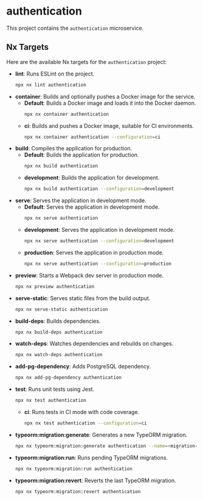 # authentication

This project contains the `authentication` microservice.

## Nx Targets

Here are the available Nx targets for the `authentication` project:

-   **lint**: Runs ESLint on the project.
    ```bash
    npx nx lint authentication
    ```
-   **container**: Builds and optionally pushes a Docker image for the service.
    -   **Default**: Builds a Docker image and loads it into the Docker daemon.
        ```bash
        npx nx container authentication
        ```
    -   **ci**: Builds and pushes a Docker image, suitable for CI environments.
        ```bash
        npx nx container authentication --configuration=ci
        ```
-   **build**: Compiles the application for production.
    -   **Default**: Builds the application for production.
        ```bash
        npx nx build authentication
        ```
    -   **development**: Builds the application for development.
        ```bash
        npx nx build authentication --configuration=development
        ```
-   **serve**: Serves the application in development mode.
    -   **Default**: Serves the application in development mode.
        ```bash
        npx nx serve authentication
        ```
    -   **development**: Serves the application in development mode.
        ```bash
        npx nx serve authentication --configuration=development
        ```
    -   **production**: Serves the application in production mode.
        ```bash
        npx nx serve authentication --configuration=production
        ```
-   **preview**: Starts a Webpack dev server in production mode.
    ```bash
    npx nx preview authentication
    ```
-   **serve-static**: Serves static files from the build output.
    ```bash
    npx nx serve-static authentication
    ```
-   **build-deps**: Builds dependencies.
    ```bash
    npx nx build-deps authentication
    ```
-   **watch-deps**: Watches dependencies and rebuilds on changes.
    ```bash
    npx nx watch-deps authentication
    ```
-   **add-pg-dependency**: Adds PostgreSQL dependency.
    ```bash
    npx nx add-pg-dependency authentication
    ```
-   **test**: Runs unit tests using Jest.
    ```bash
    npx nx test authentication
    ```
    -   **ci**: Runs tests in CI mode with code coverage.
        ```bash
        npx nx test authentication --configuration=ci
        ```
-   **typeorm:migration:generate**: Generates a new TypeORM migration.
    ```bash
    npx nx typeorm:migration:generate authentication --name=<migration-name>
    ```
-   **typeorm:migration:run**: Runs pending TypeORM migrations.
    ```bash
    npx nx typeorm:migration:run authentication
    ```
-   **typeorm:migration:revert**: Reverts the last TypeORM migration.
    ```bash
    npx nx typeorm:migration:revert authentication
    ```
